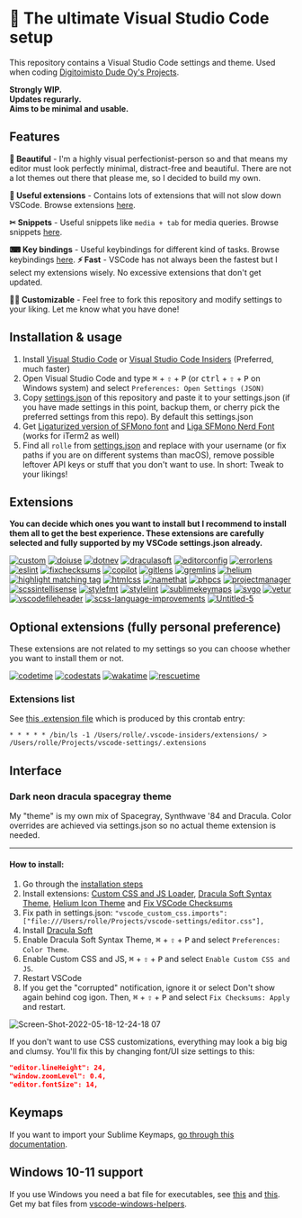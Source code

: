 # 🚀 The ultimate Visual Studio Code setup

This repository contains a Visual Studio Code settings and theme.
Used when coding [Digitoimisto Dude Oy's Projects](https://github.com/digitoimistodude).

**Strongly WIP.**<br>
**Updates regurarly.**<br>
**Aims to be minimal and usable.**<br>

## Features

**🎨 Beautiful** - I'm a highly visual perfectionist-person so and that means my editor must look perfectly minimal, distract-free and beautiful. There are not a lot themes out there that please me, so I decided to build my own.

**🧠 Useful extensions** - Contains lots of extensions that will not slow down VSCode. Browse extensions [here](#extensions).

**✂ Snippets** - Useful snippets like `media + tab` for media queries. Browse snippets [here](https://github.com/ronilaukkarinen/vscode-settings/tree/master/snippets).

**⌨ Key bindings** - Useful keybindings for different kind of tasks. Browse keybindings [here](https://github.com/ronilaukkarinen/vscode-settings/blob/master/keybindings.json).
**⚡ Fast** - VSCode has not always been the fastest but I select my extensions wisely. No excessive extensions that don't get updated.

**👨‍💻 Customizable** - Feel free to fork this repository and modify settings to your liking. Let me know what you have done!

## Installation & usage

1. Install [Visual Studio Code](https://code.visualstudio.com/) or [Visual Studio Code Insiders](https://code.visualstudio.com/insiders/) (Preferred, much faster)
2. Open Visual Studio Code and type <kbd>⌘</kbd> <span>+</span> <kbd>⇧</kbd> <span>+</span> <kbd>P</kbd> (or <kbd>ctrl</kbd> <span>+</span> <kbd>⇧</kbd> <span>+</span> <kbd>P</kbd> on Windows system) and select `Preferences: Open Settings (JSON)`
3. Copy [settings.json](https://raw.githubusercontent.com/ronilaukkarinen/vscode-settings/master/settings.json) of this repository and paste it to your settings.json (if you have made settings in this point, backup them, or cherry pick the preferred settings from this repo). By default this settings.json
4. Get [Ligaturized version of SFMono font](https://github.com/lemeb/a-better-ligaturizer/blob/master/output-fonts/SFMono.ttf) and [Liga SFMono Nerd Font](https://github.com/shaunsingh/SFMono-Nerd-Font-Ligaturized) (works for iTerm2 as well)
5. Find all `rolle` from [settings.json](https://raw.githubusercontent.com/ronilaukkarinen/vscode-settings/master/settings.json) and replace with your username (or fix paths if you are on different systems than macOS), remove possible leftover API keys or stuff that you don't want to use. In short: Tweak to your likings!

## Extensions

**You can decide which ones you want to install but I recommend to install them all to get the best experience. These extensions are carefully selected and fully supported by my VSCode settings.json already.**

[![custom](https://user-images.githubusercontent.com/1534150/169010107-47b0a358-7107-4097-b152-ee3c0676aec2.jpg)](https://marketplace.visualstudio.com/items?itemName=be5invis.vscode-custom-css) [![doiuse](https://user-images.githubusercontent.com/1534150/169010213-7ce820ae-4e31-4bc7-9dfe-c05293e2acf3.jpg)](https://marketplace.visualstudio.com/items?itemName=mrmlnc.vscode-doiuse) [![dotnev](https://user-images.githubusercontent.com/1534150/169011125-f44eb153-618f-4cda-af12-36a6e129b9c6.jpg)](https://marketplace.visualstudio.com/items?itemName=mikestead.dotenv) [![draculasoft](https://user-images.githubusercontent.com/1534150/169011196-483d7b2b-7019-457a-82f4-5bfa39dc0445.jpg)](https://marketplace.visualstudio.com/items?itemName=yomed.theme-dracula-soft) [![editorconfig](https://user-images.githubusercontent.com/1534150/169011405-e3d8c3ac-5fd5-4073-9c02-90d87d3d293b.jpg)](https://marketplace.visualstudio.com/items?itemName=EditorConfig.EditorConfig) [![errorlens](https://user-images.githubusercontent.com/1534150/169011505-7cd30b14-c71f-472e-9bc8-e9be21e3cc79.jpg)](https://marketplace.visualstudio.com/items?itemName=usernamehw.errorlens) [![eslint](https://user-images.githubusercontent.com/1534150/169011658-3c306ae4-c6e3-4c8f-9de2-40841f0424c9.jpg)](https://marketplace.visualstudio.com/items?itemName=dbaeumer.vscode-eslint) [![fixchecksums](https://user-images.githubusercontent.com/1534150/169012114-32d71a14-45d3-446c-944f-727f468cbbbc.jpg)](https://marketplace.visualstudio.com/items?itemName=lehni.vscode-fix-checksums) [![copilot](https://user-images.githubusercontent.com/1534150/169012224-d246cdf9-71a5-41c0-b436-7a95773837ba.jpg)](https://marketplace.visualstudio.com/items?itemName=GitHub.copilot) [![gitlens](https://user-images.githubusercontent.com/1534150/169012292-feb5921d-943f-46d9-bd77-c1b3ee8324bf.jpg)](https://marketplace.visualstudio.com/items?itemName=eamodio.gitlens) [![gremlins](https://user-images.githubusercontent.com/1534150/169012379-a1590bf1-2027-42d9-8783-d53cffa2d513.jpg)](https://marketplace.visualstudio.com/items?itemName=nhoizey.gremlins) [![helium](https://user-images.githubusercontent.com/1534150/169012440-8db77f09-662b-4aac-8883-ab40c8e093b6.jpg)](https://marketplace.visualstudio.com/items?itemName=helgardrichard.helium-icon-theme) [![highlight matching tag](https://user-images.githubusercontent.com/1534150/169012659-af3e5ee5-b7cf-4c5a-b0c2-a3563c2e5fd3.jpg)](https://marketplace.visualstudio.com/items?itemName=vincaslt.highlight-matching-tag) [![htmlcss](https://user-images.githubusercontent.com/1534150/169012766-49cb2677-6759-4694-8e55-9cd2e9272e40.jpg)](https://marketplace.visualstudio.com/items?itemName=ecmel.vscode-html-css) [![namethat](https://user-images.githubusercontent.com/1534150/169012864-3474d873-31d6-485b-a908-45d55181e1d1.jpg)](https://marketplace.visualstudio.com/items?itemName=guillaumedoutriaux.name-that-color) [![phpcs](https://user-images.githubusercontent.com/1534150/169013048-2df3535f-a5d7-4b8a-9875-feb2094a6f5e.jpg)](https://marketplace.visualstudio.com/items?itemName=ikappas.phpcs) [![projectmanager](https://user-images.githubusercontent.com/1534150/169013150-656e4aec-8c83-4439-8694-8f69713ff4d1.jpg)](https://marketplace.visualstudio.com/items?itemName=alefragnani.project-manager) [![scssintellisense](https://user-images.githubusercontent.com/1534150/169013301-71be361e-f8dd-4016-b618-fa4bbba8d692.jpg)](https://marketplace.visualstudio.com/items?itemName=mrmlnc.vscode-scss) [![stylefmt](https://user-images.githubusercontent.com/1534150/169013438-aa324da1-8520-4349-91d2-a868988dc812.jpg)](https://marketplace.visualstudio.com/items?itemName=ronilaukkarinen.vscode-stylefmt) [![stylelint](https://user-images.githubusercontent.com/1534150/169013559-571915dd-ddf8-49d3-9ca1-cbb4d77156e3.jpg)](https://marketplace.visualstudio.com/items?itemName=stylelint.vscode-stylelint) [![sublimekeymaps](https://user-images.githubusercontent.com/1534150/169013691-30ccd503-59ad-4def-bb3d-70c5043e89ee.jpg)](https://marketplace.visualstudio.com/items?itemName=ms-vscode.sublime-keybindings) [![svgo](https://user-images.githubusercontent.com/1534150/169013778-6d87922d-63eb-4615-894e-e789e983d1a0.jpg)](https://marketplace.visualstudio.com/items?itemName=1000ch.svgo) [![vetur](https://user-images.githubusercontent.com/1534150/169013857-3694394e-486b-448a-a1b1-1ca94b25b23e.jpg)](https://marketplace.visualstudio.com/items?itemName=octref.vetur) [![vscodefileheader](https://user-images.githubusercontent.com/1534150/169013942-11f80bb7-daa6-49e6-8070-899ef36a7b1e.jpg)](https://marketplace.visualstudio.com/items?itemName=jankincai.vscodefileheader) [![scss-language-improvements](https://user-images.githubusercontent.com/1534150/169248621-123544ed-f941-4d0f-826c-c1efd62fcc8a.png)](https://marketplace.visualstudio.com/items?itemName=ronilaukkarinen.scss-language-improvements) [![Untitled-5](https://user-images.githubusercontent.com/1534150/170866383-45b0ffb8-b555-412d-b48f-2c7e324e533f.jpg)](https://marketplace.visualstudio.com/items?itemName=vunguyentuan.vscode-css-variables)

## Optional extensions (fully personal preference)

These extensions are not related to my settings so you can choose whether you want to install them or not.

[![codetime](https://user-images.githubusercontent.com/1534150/169009107-90463206-d916-435a-b1d2-08980ae9ffdb.jpg)](https://marketplace.visualstudio.com/items?itemName=softwaredotcom.swdc-vscode) [![codestats](https://user-images.githubusercontent.com/1534150/169009947-e6cb5fa8-5d67-475d-9201-0fb26316e5e4.jpg)](https://marketplace.visualstudio.com/items?itemName=riussi.code-stats-vscode) [![wakatime](https://user-images.githubusercontent.com/1534150/169014037-30ad9dda-a503-482b-b58b-4c9f1f115b56.jpg)](https://marketplace.visualstudio.com/items?itemName=WakaTime.vscode-wakatime) [![rescuetime](https://user-images.githubusercontent.com/1534150/169013232-f7fc4b82-d290-4ab4-a954-cbfd8024f1fc.jpg)](https://marketplace.visualstudio.com/items?itemName=RescueTime.rescuetime)

### Extensions list

See [this .extension file](https://github.com/ronilaukkarinen/vscode-settings/blob/master/.extensions) which is produced by this crontab entry:

```shell
* * * * * /bin/ls -1 /Users/rolle/.vscode-insiders/extensions/ > /Users/rolle/Projects/vscode-settings/.extensions
```

## Interface

### Dark neon dracula spacegray theme

My "theme" is my own mix of Spacegray, Synthwave '84 and Dracula. Color overrides are achieved via settings.json so no actual theme extension is needed.

--- 

#### How to install:

1. Go through the [installation steps](#installation--usage)
2. Install extensions: [Custom CSS and JS Loader](https://marketplace.visualstudio.com/items?itemName=be5invis.vscode-custom-css), [Dracula Soft Syntax Theme](https://marketplace.visualstudio.com/items?itemName=yomed.theme-dracula-soft), [Helium Icon Theme](https://marketplace.visualstudio.com/items?itemName=helgardrichard.helium-icon-theme) and [Fix VSCode Checksums](https://marketplace.visualstudio.com/items?itemName=lehni.vscode-fix-checksums)
3. Fix path in settings.json: `"vscode_custom_css.imports": ["file:///Users/rolle/Projects/vscode-settings/editor.css"],`
6. Install [Dracula Soft](https://marketplace.visualstudio.com/items?itemName=yomed.theme-dracula-soft)
7. Enable Dracula Soft Syntax Theme, <kbd>⌘</kbd> <span>+</span> <kbd>⇧</kbd> <span>+</span> <kbd>P</kbd> and select `Preferences: Color Theme`.
8. Enable Custom CSS and JS, <kbd>⌘</kbd> <span>+</span> <kbd>⇧</kbd> <span>+</span> <kbd>P</kbd> and select `Enable Custom CSS and JS`.
9. Restart VSCode
10. If you get the "corrupted" notification, ignore it or select Don't show again behind cog igon. Then, <kbd>⌘</kbd> <span>+</span> <kbd>⇧</kbd> <span>+</span> <kbd>P</kbd> and select `Fix Checksums: Apply` and restart.

![Screen-Shot-2022-05-18-12-24-18 07](https://user-images.githubusercontent.com/1534150/169008168-ce74d88f-21fe-4b46-8896-912e1b9bc62a.png)

If you don't want to use CSS customizations, everything may look a big big and clumsy. You'll fix this by changing font/UI size settings to this:

```json
"editor.lineHeight": 24,
"window.zoomLevel": 0.4,
"editor.fontSize": 14,
```

## Keymaps

If you want to import your Sublime Keymaps, [go through this documentation](https://marketplace.visualstudio.com/items?itemName=ms-vscode.sublime-keybindings).

## Windows 10-11 support

If you use Windows you need a bat file for executables, see [this](https://github.com/microsoft/vscode/issues/22391#issuecomment-310593201) and [this](https://www.reddit.com/r/bashonubuntuonwindows/comments/77idb8/where_is_the_executable_for_the_new_wsl_ubuntu_in/donn90c/?utm_source=reddit&utm_medium=web2x&context=3). Get my bat files from [vscode-windows-helpers](https://github.com/ronilaukkarinen/vscode-windows-helpers).
